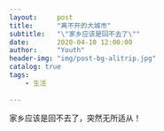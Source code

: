```yaml
---
layout:     post
title:      "离不开的大城市"
subtitle:   "\"家乡应该是回不去了\""
date:       2020-04-10 12:00:00
author:     "Youth"
header-img: "img/post-bg-alitrip.jpg"
catalog: true
tags:
    - 生活
  
---
```


家乡应该是回不去了，突然无所适从！